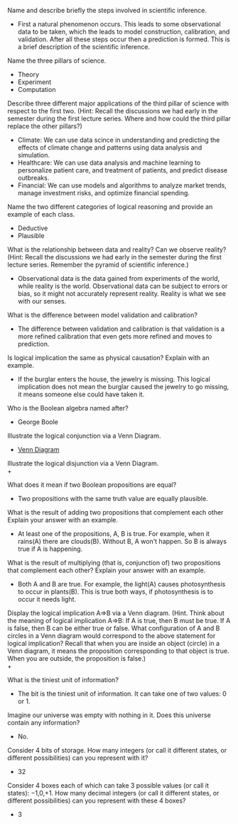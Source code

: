 Name and describe briefly the steps involved in scientific inference.  
+  First a natural phenomenon occurs. This leads to some observational data to be taken, which the leads to model construction, calibration, and validation. After all these steps occur then a prediction is formed. This is a brief description of the scientific inference.

Name the three pillars of science.  
+  Theory
+  Experiment
+  Computation

Describe three different major applications of the third pillar of science with respect to the first two. (Hint: Recall the discussions we had early in the semester during the first lecture series. Where and how could the third pillar replace the other pillars?)  
+  Climate: We can use data scince in understanding and predicting the effects of climate change and patterns using data analysis and simulation.
+  Healthcare: We can use data analysis and machine learning to personalize patient care, and treatment of patients, and predict disease outbreaks.
+  Financial: We can use models and algorithms to analyze market trends, manage investment risks, and optimize financial spending.

Name the two different categories of logical reasoning and provide an example of each class.  
+  Deductive
+  Plausible

What is the relationship between data and reality? Can we observe reality?
(Hint: Recall the discussions we had early in the semester during the first lecture series. Remember the pyramid of scientific inference.)  
+  Observational data is the data gained from experiments of the world, while reality is the world. Observational data can be subject to errors or bias, so it might not accurately represent reality. Reality is what we see with our senses.  

What is the difference between model validation and calibration?  
+  The difference between validation and calibration is that validation is a more refined calibration that even gets more refined and moves to prediction.

Is logical implication the same as physical causation? Explain with an example.  
+  If the burglar enters the house, the jewelry is missing. This logical implication does not mean the burglar caused the jewelry to go missing, it means someone else could have taken it.

Who is the Boolean algebra named after?  
+  George Boole 

Illustrate the logical conjunction via a Venn Diagram.  
+  [Venn Diagram](image.jpeg)  

Illustrate the logical disjunction via a Venn Diagram.  
+  

What does it mean if two Boolean propositions are equal?  
+  Two propositions with the same truth value are equally plausible.
   
What is the result of adding two propositions that complement each other Explain your answer with an example.
+  At least one of the propositions, A, B is true. For example, when it rains(A) there are clouds(B). Without B, A won't happen.  So B is always true if A is happening.  

What is the result of multiplying (that is, conjunction of) two propositions that complement each other? Explain your answer with an example.  
+  Both A and B are true. For example, the light(A) causes photosynthesis to occur in plants(B). This is true both ways, if photosynthesis is to occur it needs light.

Display the logical implication A⇒B via a Venn diagram.
(Hint. Think about the meaning of logical implication A⇒B: If A is true, then B must be true. If A is false, then B can be either true or false. What configuration of A and B circles in a Venn diagram would correspond to the above statement for logical implication? Recall that when you are inside an object (circle) in a Venn diagram, it means the proposition corresponding to that object is true. When you are outside, the proposition is false.)  
+  

What is the tiniest unit of information?  
+  The bit is the tiniest unit of information. It can take one of two values: 0 or 1.  

Imagine our universe was empty with nothing in it. Does this universe contain any information?  
+  No.

Consider 4 bits of storage. How many integers (or call it different states, or different possibilities) can you represent with it?  
+  32

Consider 4 boxes each of which can take 3 possible values (or call it states): −1,0,+1. How many decimal integers (or call it different states, or different possibilities) can you represent with these 4 boxes?  
+  3  
